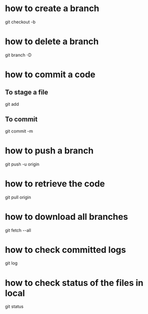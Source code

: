 # how to create a branch

git checkout -b <branch-name>

# how to delete a branch

git branch -D <branch-name>

# how to commit a code

## To stage a file

git add <file-name>

## To commit

git commit -m <commit-msg>

# how to push a branch

git push -u origin <branch-name>

# how to retrieve the code

git pull origin <branch-name>

# how to download all branches

git fetch --all

# how to check committed logs

git log

# how to check status of the files in local

git status
